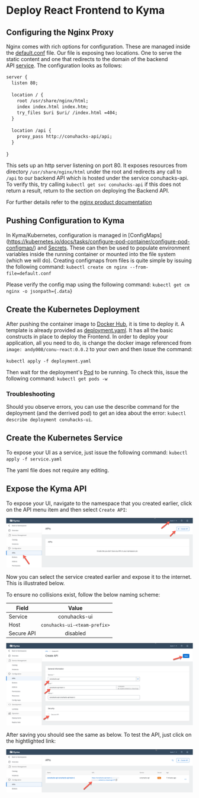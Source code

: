 # Deploy React Frontend to Kyma

## Configuring the Nginx Proxy

Nginx comes with rich options for configuration. These are managed inside the [default.conf](default.conf) file. Our file is exposing two locations. One to serve the static content and one that redirects to the domain of the backend API [service](https://kubernetes.io/docs/concepts/services-networking/service/#dns). The configuration looks as follows:

```
server {
  listen 80;
  
  location / {
    root /usr/share/nginx/html;
    index index.html index.htm;
    try_files $uri $uri/ /index.html =404;
  }

  location /api {
    proxy_pass http://conuhacks-api/api;
  }

}
```

This sets up an http server listening on port 80. It exposes resources from directory `/usr/share/nginx/html` under the root and redirects any call to `/api` to our backend API which is hosted under the service conuhacks-api. To verify this, try calling `kubectl get svc conuhacks-api` if this does not return a result, return to the section on deploying the Backend API.

For further details refer to the [nginx product documentation](http://nginx.org/en/docs/)

## Pushing Configuration to Kyma

In Kyma/Kubernetes, configuration is managed in [ConfigMaps] (https://kubernetes.io/docs/tasks/configure-pod-container/configure-pod-configmap/) and [Secrets](https://kubernetes.io/docs/concepts/configuration/secret/). These can then be used to populate environment variables inside the running container or mounted into the file system (which we will do). Creating configmaps from files is quite simple by issuing the following command: `kubectl create cm nginx --from-file=default.conf`

Please verify the config map using the following command: `kubectl get cm nginx -o jsonpath={.data}`

## Create the Kubernetes Deployment 

After pushing the container image to [Docker Hub](https://hub.docker.com/), it is time to deploy it. A template is already provided as [deployment.yaml](deployment.yaml). It has all the basic constructs in place to deploy the Frontend. In order to deploy your application, all you need to do, is change the docker image referenced from `image: andy008/conu-react:0.0.2` to your own and then issue the command:

`kubectl apply -f deployment.yaml`

Then wait for the deployment's [Pod](https://kubernetes.io/docs/concepts/workloads/pods/pod/) to be running. To check this, issue the following command: `kubectl get pods -w`

### Troubleshooting

Should you observe errors, you can use the describe command for the deployment (and the derrived pod) to get an idea about the error: `kubectl describe deployment conuhacks-ui`.


## Create the Kubernetes Service

To expose your UI as a service, just issue the following command: `kubectl apply -f service.yaml`

The yaml file does not require any editing.

## Expose the Kyma API

To expose your UI, navigate to the namespace that you created earlier, click on the API menu item and then select `Create API`:

![create api step 1](../assets/create-api-1.png)

Now you can select the service created earlier and expose it to the internet. This is illustrated below. 

To ensure no collisions exist, follow the below naming scheme:

| Field         | Value           |
| ------------- |:-----------------------------------------:| 
| Service      | conuhacks-ui      |
| Host | `conuhacks-ui-<team-prefix>` | 
| Secure API | disabled |

![create api step 2](../assets/create-api-2.png)

After saving you should see the same as below. To test the API, just click on the hightlighted link:

![create api step 3](../assets/create-api-3.png)
